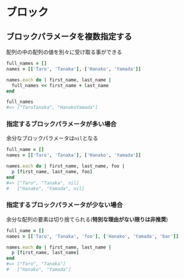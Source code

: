 # ブロック
## ブロックパラメータを複数指定する
配列の中の配列の値を別々に受け取る事ができる
```rb
full_names = []
names = [['Taro', 'Tanaka'], ['Hanako', 'Yamada']]

names.each do | first_name, last_name |
  full_names << first_name + last_name
end

full_names
#=> ["TaroTanaka", "HanakoYamada"]
```
### 指定するブロックパラメータが多い場合
余分なブロックパラメータは`nil`となる
```rb
full_name = []
names = [['Taro', 'Tanaka'], ['Hanako', 'Yamada']]

names.each do | first_name, last_name, foo |
  p [first_name, last_name, foo]
end
#=> ["Taro", "Tanaka", nil]
#   ["Hanako", "Yamada", nil]
```
### 指定するブロックパラメータが少ない場合
余分な配列の要素は切り捨てられる(**特別な理由がない限りは非推奨**)
```rb
full_name = []
names = [['Taro', 'Tanaka', 'foo'], ['Hanako', 'Yamada', 'bar']]

names.each do | first_name, last_name |
  p [first_name, last_name]
end
#=> ["Taro", "Tanaka"]
#   ["Hanako", "Yamada"]
```
